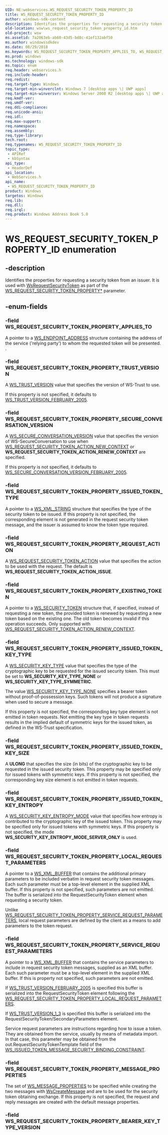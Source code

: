 ```yaml
---
UID: NE:webservices.WS_REQUEST_SECURITY_TOKEN_PROPERTY_ID
title: WS_REQUEST_SECURITY_TOKEN_PROPERTY_ID
author: windows-sdk-content
description: Identifies the properties for requesting a security token from an issuer. It is used with WsRequestSecurityToken as part of the WS_REQUEST_SECURITY_TOKEN_PROPERTY* parameter.
old-location: wsw\ws_request_security_token_property_id.htm
old-project: wsw
ms.assetid: 7a2063eb-ab60-43d5-bd8c-41ef132abf50
ms.author: windowssdkdev
ms.date: 08/29/2018
ms.keywords: WS_REQUEST_SECURITY_TOKEN_PROPERTY_APPLIES_TO, WS_REQUEST_SECURITY_TOKEN_PROPERTY_EXISTING_TOKEN, WS_REQUEST_SECURITY_TOKEN_PROPERTY_ID, WS_REQUEST_SECURITY_TOKEN_PROPERTY_ID enumeration [Web Services for Windows], WS_REQUEST_SECURITY_TOKEN_PROPERTY_ISSUED_TOKEN_KEY_ENTROPY, WS_REQUEST_SECURITY_TOKEN_PROPERTY_ISSUED_TOKEN_KEY_SIZE, WS_REQUEST_SECURITY_TOKEN_PROPERTY_ISSUED_TOKEN_KEY_TYPE, WS_REQUEST_SECURITY_TOKEN_PROPERTY_ISSUED_TOKEN_TYPE, WS_REQUEST_SECURITY_TOKEN_PROPERTY_LOCAL_REQUEST_PARAMETERS, WS_REQUEST_SECURITY_TOKEN_PROPERTY_MESSAGE_PROPERTIES, WS_REQUEST_SECURITY_TOKEN_PROPERTY_REQUEST_ACTION, WS_REQUEST_SECURITY_TOKEN_PROPERTY_SECURE_CONVERSATION_VERSION, WS_REQUEST_SECURITY_TOKEN_PROPERTY_SERVICE_REQUEST_PARAMETERS, WS_REQUEST_SECURITY_TOKEN_PROPERTY_TRUST_VERSION, webservices/WS_REQUEST_SECURITY_TOKEN_PROPERTY_APPLIES_TO, webservices/WS_REQUEST_SECURITY_TOKEN_PROPERTY_EXISTING_TOKEN, webservices/WS_REQUEST_SECURITY_TOKEN_PROPERTY_ID, webservices/WS_REQUEST_SECURITY_TOKEN_PROPERTY_ISSUED_TOKEN_KEY_ENTROPY, webservices/WS_REQUEST_SECURITY_TOKEN_PROPERTY_ISSUED_TOKEN_KEY_SIZE, webservices/WS_REQUEST_SECURITY_TOKEN_PROPERTY_ISSUED_TOKEN_KEY_TYPE, webservices/WS_REQUEST_SECURITY_TOKEN_PROPERTY_ISSUED_TOKEN_TYPE, webservices/WS_REQUEST_SECURITY_TOKEN_PROPERTY_LOCAL_REQUEST_PARAMETERS, webservices/WS_REQUEST_SECURITY_TOKEN_PROPERTY_MESSAGE_PROPERTIES, webservices/WS_REQUEST_SECURITY_TOKEN_PROPERTY_REQUEST_ACTION, webservices/WS_REQUEST_SECURITY_TOKEN_PROPERTY_SECURE_CONVERSATION_VERSION, webservices/WS_REQUEST_SECURITY_TOKEN_PROPERTY_SERVICE_REQUEST_PARAMETERS, webservices/WS_REQUEST_SECURITY_TOKEN_PROPERTY_TRUST_VERSION, wsw.ws_request_security_token_property_id
ms.prod: windows
ms.technology: windows-sdk
ms.topic: enum
req.header: webservices.h
req.include-header: 
req.redist: 
req.target-type: Windows
req.target-min-winverclnt: Windows 7 [desktop apps \| UWP apps]
req.target-min-winversvr: Windows Server 2008 R2 [desktop apps \| UWP apps]
req.kmdf-ver: 
req.umdf-ver: 
req.ddi-compliance: 
req.unicode-ansi: 
req.idl: 
req.max-support: 
req.namespace: 
req.assembly: 
req.type-library: 
tech.root: 
req.typenames: WS_REQUEST_SECURITY_TOKEN_PROPERTY_ID
topic_type:
 - APIRef
 - kbSyntax
api_type:
 - HeaderDef
api_location:
 - WebServices.h
api_name:
 - WS_REQUEST_SECURITY_TOKEN_PROPERTY_ID
product: Windows
targetos: Windows
req.lib: 
req.dll: 
req.irql: 
req.product: Windows Address Book 5.0
---
```


# WS_REQUEST_SECURITY_TOKEN_PROPERTY_ID enumeration


## -description


Identifies the properties for requesting a security token from an issuer.  It is used with <a href="https://msdn.microsoft.com/ee754a7d-73a9-49ae-afc7-b443fbbe0cce">WsRequestSecurityToken</a> as part of the <a href="https://msdn.microsoft.com/ebf6d821-f540-4c89-a2f8-c795a3688e0d">WS_REQUEST_SECURITY_TOKEN_PROPERTY*</a> parameter.
            


## -enum-fields




### -field WS_REQUEST_SECURITY_TOKEN_PROPERTY_APPLIES_TO

A pointer to a <a href="https://msdn.microsoft.com/4e9b5f3e-849f-46aa-a94a-3cd6ae16275f">WS_ENDPOINT_ADDRESS</a> structure containing the address of the service ('relying party') to whom the requested
token will be presented.
                .


### -field WS_REQUEST_SECURITY_TOKEN_PROPERTY_TRUST_VERSION

A <a href="https://msdn.microsoft.com/02a080f5-3d0d-4483-8215-bcb5b9f27b9c">WS_TRUST_VERSION</a> value that specifies the version of WS-Trust to use.

If this property is not specified, it defaults to <a href="https://msdn.microsoft.com/02a080f5-3d0d-4483-8215-bcb5b9f27b9c">WS_TRUST_VERSION_FEBRUARY_2005</a>.
                


### -field WS_REQUEST_SECURITY_TOKEN_PROPERTY_SECURE_CONVERSATION_VERSION

A <a href="https://msdn.microsoft.com/17c21a3a-1cb5-4174-8300-a5c3d87e3e0f">WS_SECURE_CONVERSATION_VERSION</a> value that
            specifies the version of WS-SecureConversation to use when <a href="https://msdn.microsoft.com/1ef2ab60-c0a6-461a-9c93-fce74e8d76ba">WS_REQUEST_SECURITY_TOKEN_ACTION_NEW_CONTEXT</a> 
            or <b>WS_REQUEST_SECURITY_TOKEN_ACTION_RENEW_CONTEXT</b> are specified.
          

If this property is not specified, it defaults to <a href="https://msdn.microsoft.com/17c21a3a-1cb5-4174-8300-a5c3d87e3e0f">WS_SECURE_CONVERSATION_VERSION_FEBRUARY_2005</a>.
          


### -field WS_REQUEST_SECURITY_TOKEN_PROPERTY_ISSUED_TOKEN_TYPE

A pointer to a <a href="https://msdn.microsoft.com/3daa656f-7f97-4e29-a556-7ff72206f01c">WS_XML_STRING</a> structure that specifies the type of the security token to be issued.  If this property is not specified,
                    the corresponding element is not generated in the request security token message, and the
                    issuer is assumed to know the token type required.
                


### -field WS_REQUEST_SECURITY_TOKEN_PROPERTY_REQUEST_ACTION

A <a href="https://msdn.microsoft.com/1ef2ab60-c0a6-461a-9c93-fce74e8d76ba">WS_REQUEST_SECURITY_TOKEN_ACTION</a> value that specifies the action to be used with the request. The default is <b>WS_REQUEST_SECURITY_TOKEN_ACTION_ISSUE</b>.
          


### -field WS_REQUEST_SECURITY_TOKEN_PROPERTY_EXISTING_TOKEN

A pointer to a <a href="https://msdn.microsoft.com/050a2ce5-279e-48fb-85da-1d0b11cd8229">WS_SECURITY_TOKEN</a> structure that, 
            if specified, instead of requesting a new token, the provided token is renewed by requesting a new token based on 
            the existing one. The old token becomes invalid if this operation succeeds. 
            Only supported with <a href="https://msdn.microsoft.com/1ef2ab60-c0a6-461a-9c93-fce74e8d76ba">WS_REQUEST_SECURITY_TOKEN_ACTION_RENEW_CONTEXT</a>.
          


### -field WS_REQUEST_SECURITY_TOKEN_PROPERTY_ISSUED_TOKEN_KEY_TYPE

A <a href="https://msdn.microsoft.com/95915a10-ba8f-41ca-89eb-777c85d2a411">WS_SECURITY_KEY_TYPE</a> value that specifies the type of the cryptographic key to be requested for the
                    issued security token.                      This must be set to <b>WS_SECURITY_KEY_TYPE_NONE</b> or <b>WS_SECURITY_KEY_TYPE_SYMMETRIC</b>.


The value <a href="https://msdn.microsoft.com/95915a10-ba8f-41ca-89eb-777c85d2a411">WS_SECURITY_KEY_TYPE_NONE</a> specifies a bearer token without
                    proof-of-possession keys. Such tokens will not produce a signature when used to secure a message.
                

If this property is not specified, the corresponding key type element is not emitted in token requests. 
                    Not emitting the key type in token requests results in the implied default of symmetric keys for the 
                    issued token, as defined in the WS-Trust specification.
                


### -field WS_REQUEST_SECURITY_TOKEN_PROPERTY_ISSUED_TOKEN_KEY_SIZE

A <b>ULONG</b> that specifies the size (in bits) of the cryptographic key to be requested
                    in the issued security token.  This property may be specified only for
                    issued tokens with symmetric keys.  If this property is not specified,
                    the corresponding key size element is not emitted in token requests.
                


### -field WS_REQUEST_SECURITY_TOKEN_PROPERTY_ISSUED_TOKEN_KEY_ENTROPY

A <a href="https://msdn.microsoft.com/dd6bca9a-e47b-46b3-b9ac-23aecb101337">WS_SECURITY_KEY_ENTROPY_MODE</a> value that specifies how entropy is contributed to the cryptographic key of the
                    issued token.  This property may be specified only for issued tokens
                    with symmetric keys.  If this property is not specified, the mode <b>WS_SECURITY_KEY_ENTROPY_MODE_SERVER_ONLY</b> is used.
                


### -field WS_REQUEST_SECURITY_TOKEN_PROPERTY_LOCAL_REQUEST_PARAMETERS

A pointer to a <a href="https://msdn.microsoft.com/75f1df70-4dc9-4365-9005-5eaca6688f16">WS_XML_BUFFER</a> that contains
                    the additional primary parameters to be included verbatim in request
                    security token messages.  Each such parameter must be a top-level
                    element in the supplied XML buffer.  If this property is not specified, such
                    parameters are not emitted. The buffer is serialized into the RequestSecurityToken element 
                    when requesting a security token.
                

Unlike <a href="https://msdn.microsoft.com/7a2063eb-ab60-43d5-bd8c-41ef132abf50">WS_REQUEST_SECURITY_TOKEN_PROPERTY_SERVICE_REQUEST_PARAMETERS</a>, local request 
                    parameters are defined by the client as a means to add parameters to the token request.
                


### -field WS_REQUEST_SECURITY_TOKEN_PROPERTY_SERVICE_REQUEST_PARAMETERS

A pointer to a <a href="https://msdn.microsoft.com/75f1df70-4dc9-4365-9005-5eaca6688f16">WS_XML_BUFFER</a> that contains
                    the service parameters to include in request security token
                    messages, supplied as an XML buffer. Each such parameter must be a
                    top-level element in the supplied XML buffer. If this is property not specified, such
                    parameters are not emitted.
                

If <a href="https://msdn.microsoft.com/02a080f5-3d0d-4483-8215-bcb5b9f27b9c">WS_TRUST_VERSION_FEBRUARY_2005</a> is specified this buffer is serialized
                    into the RequestSecurityToken element following the
                    <a href="https://msdn.microsoft.com/7a2063eb-ab60-43d5-bd8c-41ef132abf50">WS_REQUEST_SECURITY_TOKEN_PROPERTY_LOCAL_REQUEST_PARAMETERS</a>.
                

If <a href="https://msdn.microsoft.com/02a080f5-3d0d-4483-8215-bcb5b9f27b9c">WS_TRUST_VERSION_1_3</a> is specified this buffer is serialized into the
                    RequestSecurityToken/SecondaryParameters element.
                 

Service request parameters are instructions regarding how to issue a token. They are obtained from the service, 
                   usually by means of metadata import. In that case, this parameter may be obtained 
                   from the out.RequestSecurityTokenTemplate field of the <a href="https://msdn.microsoft.com/7588f526-d1d5-486f-b317-f1a4b35e3882">WS_ISSUED_TOKEN_MESSAGE_SECURITY_BINDING_CONSTRAINT</a>.               
               


### -field WS_REQUEST_SECURITY_TOKEN_PROPERTY_MESSAGE_PROPERTIES

The set of <a href="https://msdn.microsoft.com/74ad74fd-457a-4408-8032-15d365f98b14">WS_MESSAGE_PROPERTIES</a> to be specified
                    while creating the two messages with <a href="https://msdn.microsoft.com/1c48647e-9e77-4b7a-add3-e035c7f9f27e">WsCreateMessage</a> and are to
                    be used for the security token obtaining exchange.  If this property
                    is not specified, the request and reply messages are created with the
                    default message properties.
                


### -field WS_REQUEST_SECURITY_TOKEN_PROPERTY_BEARER_KEY_TYPE_VERSION



